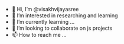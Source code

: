 - 👋 Hi, I’m @visakhvijayasree
- 👀 I’m interested in researching and learning
- 🌱 I’m currently learning ...
- 💞️ I’m looking to collaborate on js projects
- 📫 How to reach me ...

<!---
visakhvijayasree/visakhvijayasree is a ✨ special ✨ repository because its `README.md` (this file) appears on your GitHub profile.
You can click the Preview link to take a look at your changes.
--->
